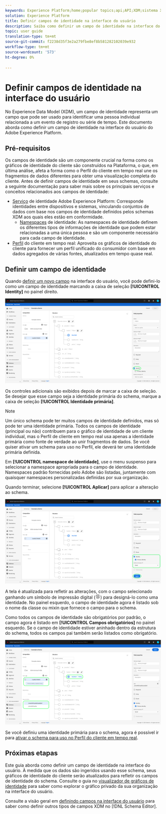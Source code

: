 ```yaml
---
keywords: Experience Platform;home;popular topics;api;API;XDM;sistema XDM;experimentar modelo de dados;modelo de dados;ui;espaço de trabalho;identidade;campo;
solution: Experience Platform
title: Definir campos de identidade na interface do usuário
description: Saiba como definir um campo de identidade na interface do usuário do Experience Platform.
topic: user guide
translation-type: tm+mt
source-git-commit: f2238d35f3e2a279fbe8ef8b581282102039e932
workflow-type: tm+mt
source-wordcount: '573'
ht-degree: 0%

---
```



# Definir campos de identidade na interface do usuário

No Experience Data Model (XDM), um campo de identidade representa um campo que pode ser usado para identificar uma pessoa individual relacionada a um evento de registro ou série de tempo. Este documento aborda como definir um campo de identidade na interface do usuário do Adobe Experience Platform.

## Pré-requisitos

Os campos de identidade são um componente crucial na forma como os gráficos de identidade do cliente são construídos na Plataforma, o que, em última análise, afeta a forma como o Perfil do cliente em tempo real une os fragmentos de dados diferentes para obter uma visualização completa do cliente. Antes de definir campos de identidade em seus schemas, consulte a seguinte documentação para saber mais sobre os principais serviços e conceitos relacionados aos campos de identidade:

* [Serviço](../../../identity-service/home.md) de identidade Adobe Experience Platform: Corresponde identidades entre dispositivos e sistemas, vinculando conjuntos de dados com base nos campos de identidade definidos pelos schemas XDM aos quais eles estão em conformidade.
   * [Namespaces](../../../identity-service/namespaces.md) de identidade: As namespaces de identidade definem os diferentes tipos de informações de identidade que podem estar relacionadas a uma única pessoa e são um componente necessário para cada campo de identidade.
* [Perfil](../../../profile/home.md) do cliente em tempo real: Aproveita os gráficos de identidade do cliente para fornecer um perfil unificado do consumidor com base em dados agregados de várias fontes, atualizados em tempo quase real.

## Definir um campo de identidade

Quando [definir um novo campo](./overview.md#define) na interface do usuário, você pode defini-lo como um campo de identidade marcando a caixa de seleção **[!UICONTROL Identity]** no painel direito.

![](../../images/ui/fields/special/identity.png)

Os controles adicionais são exibidos depois de marcar a caixa de seleção. Se desejar que esse campo seja a identidade primária do schema, marque a caixa de seleção **[!UICONTROL Identidade primária]**.

>[!NOTE]
>
>Um único schema pode ter muitos campos de identidade definidos, mas só pode ter uma identidade primária. Todos os campos de identidade (principal ou não) contribuem para o gráfico de identidade de um cliente individual, mas o Perfil de cliente em tempo real usa apenas a identidade primária como fonte de verdade ao unir fragmentos de dados. Se você quiser ativar um schema para uso no Perfil, ele deverá ter uma identidade primária definida.

Em **[!UICONTROL namespace de identidade]**, use o menu suspenso para selecionar a namespace apropriada para o campo de identidade. Namespaces padrão fornecidas pelo Adobe são listadas, juntamente com quaisquer namespaces personalizadas definidas por sua organização.

Quando terminar, selecione **[!UICONTROL Aplicar]** para aplicar a alteração ao schema.

![](../../images/ui/fields/special/identity-config.png)

A tela é atualizada para refletir as alterações, com o campo selecionado ganhando um símbolo de impressão digital (![](../../images/ui/fields/special/identity-symbol.png)) para designá-lo como uma identidade. No painel esquerdo, o campo de identidade agora é listado sob o nome da classe ou mixin que fornece o campo para o schema.

Como todos os campos de identidade são obrigatórios por padrão, o campo agora é listado em **[!UICONTROL Campos obrigatórios]** no painel esquerdo. Se o campo de identidade estiver aninhado dentro da estrutura do schema, todos os campos pai também serão listados como obrigatório.

![](../../images/ui/fields/special/identity-applied.png)

Se você definiu uma identidade primária para o schema, agora é possível ir para [ativar o schema para uso no Perfil do cliente em tempo real](../resources/schemas.md#profile).

## Próximas etapas

Este guia aborda como definir um campo de identidade na interface do usuário. À medida que os dados são ingeridos usando esse schema, seus gráficos de identidade do cliente serão atualizados para refletir os campos de identidade do schema. Consulte o guia no [visualizador de gráficos de identidade](../../../identity-service/ui/identity-graph-viewer.md) para saber como explorar o gráfico privado da sua organização na interface do usuário.

Consulte a visão geral em [definindo campos na interface do usuário](./overview.md#special) para saber como definir outros tipos de campos XDM no [!DNL Schema Editor].